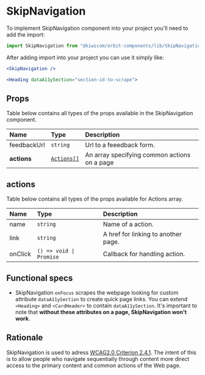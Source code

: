 # SkipNavigation

To implement SkipNavigation component into your project you'll need to add the import:

```jsx
import SkipNavigation from "@kiwicom/orbit-components/lib/SkipNavigation";
```

After adding import into your project you can use it simply like:

```jsx
<SkipNavigation />

<Heading dataA11ySection="section-id-to-scrape">
```

## Props

Table below contains all types of the props available in the SkipNavigation component.

| Name        | Type                    | Description                                  |
| :---------- | :---------------------- | :------------------------------------------- |
| feedbackUrl | `string`                | Url to a feeedback form.                     |
| **actions** | [`Actions[]`](#actions) | An array specifying common actions on a page |

## actions

Table below contains all types of the props available for Actions array.

| Name    | Type                    | Description                         |
| :------ | :---------------------- | :---------------------------------- |
| name    | `string`                | Name of a action.                   |
| link    | `string`                | A href for linking to another page. |
| onClick | `() => void \| Promise` | Callback for handling action.       |

## Functional specs

- SkipNavigation `onFocus` scrapes the webpage looking for custom attribute `dataA11ySection` to create quick page links. You can extend `<Heading>` and `<CardHeader>` to contain `dataA11ySection`. It's important to note that **without these attributes on a page, SkipNavigation won't work**.

## Rationale

SkipNavigation is used to adress [WCAG2.0 Criterion 2.4.1](https://www.w3.org/TR/UNDERSTANDING-WCAG20/navigation-mechanisms-skip.html).
The intent of this is to allow people who navigate sequentially through content more direct access to the primary content and common actions of the Web page.

